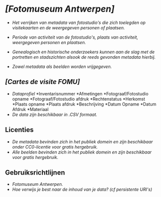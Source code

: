 # _[Fotomuseum Antwerpen]_
* _Het verrijken van metadata van fotostudio's die zich toelegden op visitekaarten en de weergegeven personen of plaatsen._
* _Periode van activiteit van de fotostudio's, plaats van activiteit, weergegeven personen en plaatsen._

* _Genealogisch en historische onderzoekers kunnen aan de slag met de portretten en stadszichten alsook de reeds gevonden metadata hierbij._
* _Zowel metadata als beelden worden vrijgegeven._

## _[Cartes de visite FOMU]_
* _Dataprofiel_
 *Inventarisnummer
 *Afmetingen
 *Fotograaf/Fotostudio opname
 *Fotograaf/Fotostudio afdruk
 *Rechtenstatus
 *Herkomst
 *Plaats opname
 *Plaats afdruk
 *Beschrijving
 *Datum Opname
 *Datum Afdruk
 *Materiaal
* _De data zijn beschikbaar in .CSV formaat._

## Licenties
* _De metadata bevinden zich in het publiek domein en zijn beschikbaar onder CC0-licentie voor gratis hergebruik._
* _Alle beelden bevinden zich in het publiek domein en zijn beschikbaar voor gratis hergebruik._

## Gebruiksrichtlijnen
* _Fotomuseum Antwerpen._
* _Hoe verwijs je best naar de inhoud van je data? (cf persistente URI's)_
